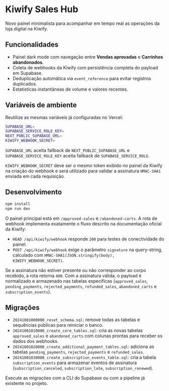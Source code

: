 # Kiwify Sales Hub

Novo painel minimalista para acompanhar em tempo real as operações da loja digital na Kiwify.

## Funcionalidades
- Painel dark mode com navegação entre **Vendas aprovadas** e **Carrinhos abandonados**.
- Coleta de webhooks da Kiwify com persistência completa do payload em Supabase.
- Deduplicação automática via `event_reference` para evitar registros duplicados.
- Estatísticas instantâneas de volume e valores recentes.

## Variáveis de ambiente
Reutilize as mesmas variáveis já configuradas no Vercel:

```bash
SUPABASE_URL=
SUPABASE_SERVICE_ROLE_KEY=
NEXT_PUBLIC_SUPABASE_URL=
KIWIFY_WEBHOOK_SECRET=
```

`SUPABASE_URL` aceita fallback de `NEXT_PUBLIC_SUPABASE_URL` e `SUPABASE_SERVICE_ROLE_KEY` aceita fallback de `SUPABASE_SERVICE_ROLE`.

`KIWIFY_WEBHOOK_SECRET` deve ser o mesmo token exibido no painel da Kiwify na criação do webhook e será utilizado para validar a assinatura `HMAC-SHA1` enviada em cada requisição.

## Desenvolvimento

```bash
npm install
npm run dev
```

O painel principal está em `/approved-sales` e `/abandoned-carts`. A rota de webhook implementa exatamente o fluxo descrito na documentação oficial da Kiwify:

- `HEAD /api/kiwify/webhook` responde `200` para testes de conectividade do painel.
- `POST /api/kiwify/webhook` exige o parâmetro `signature` na query-string, calculado com `HMAC-SHA1(JSON.stringify(body), KIWIFY_WEBHOOK_SECRET)`.

Se a assinatura não estiver presente ou não corresponder ao corpo recebido, a rota retorna `400`. Com a assinatura válida, o payload é normalizado e armazenado nas tabelas específicas (`approved_sales`, `pending_payments`, `rejected_payments`, `refunded_sales`, `abandoned_carts` e `subscription_events`).

## Migrações

- `20241001000000_reset_schema.sql`: remove todas as tabelas e sequências públicas para reiniciar o banco.
- `20241001010000_create_core_tables.sql`: cria as novas tabelas `approved_sales` e `abandoned_carts` com colunas prontas para receber os dados dos webhooks.
- `20241001020000_create_additional_payment_tables.sql`: adiciona as tabelas `pending_payments`, `rejected_payments` e `refunded_sales`.
- `20241001030000_create_subscription_events_table.sql`: cria a tabela `subscription_events` para armazenar eventos de assinatura (`subscription_canceled`, `subscription_late`, `subscription_renewed`).

Execute as migrações com a CLI do Supabase ou com a pipeline já existente no projeto.
